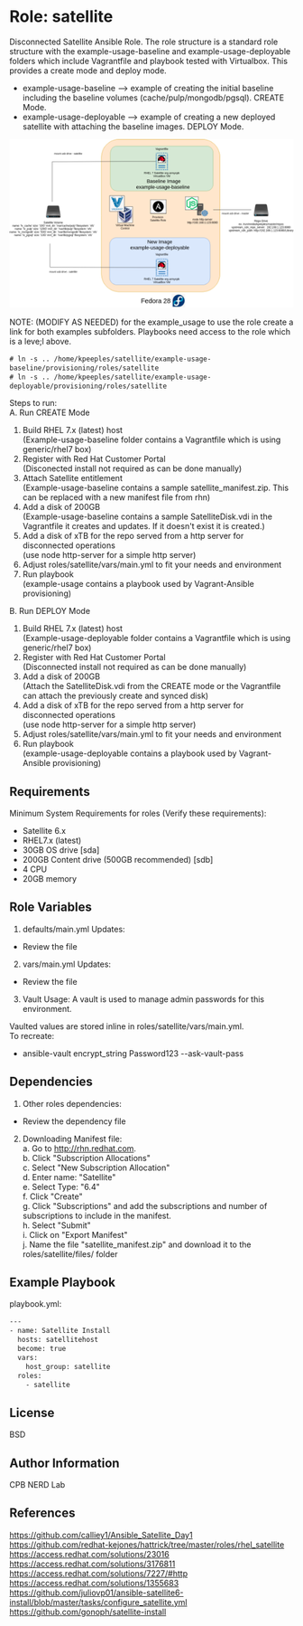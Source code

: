 Role: satellite
===============

Disconnected Satellite Ansible Role.  The role structure is a standard role structure with the example-usage-baseline and example-usage-deployable folders which include Vagrantfile and playbook tested with Virtualbox.  This provides a create mode and deploy mode.

* example-usage-baseline --> example of creating the initial baseline including the baseline volumes (cache/pulp/mongodb/pgsql).  CREATE Mode.  
* example-usage-deployable --> example of creating a new deployed satellite with attaching the baseline images.  DEPLOY Mode.      

![Architecture](satellite.png "Architecture")

NOTE: (MODIFY AS NEEDED) for the example_usage to use the role create a link for both examples subfolders.  Playbooks need access to the role which is a leve;l above. 
```
# ln -s .. /home/kpeeples/satellite/example-usage-baseline/provisioning/roles/satellite  
# ln -s .. /home/kpeeples/satellite/example-usage-deployable/provisioning/roles/satellite  
```

Steps to run:   
A.  Run CREATE Mode
  1. Build RHEL 7.x (latest) host  
  (Example-usage-baseline folder contains a Vagrantfile which is using generic/rhel7 box)  
  2. Register with Red Hat Customer Portal  
  (Disconected install not required as can be done manually)  
  3. Attach Satellite entitlement  
  (Example-usage-baseline contains a sample satellite_manifest.zip.  This can be replaced with a new manifest file from rhn)  
  4. Add a disk of 200GB  
  (Example-usage-baseline contains a sample SatelliteDisk.vdi in the Vagrantfile it creates and updates.  If it doesn't exist it is created.)  
  5. Add a disk of xTB for the repo served from a http server for disconnected operations     
  (use node http-server for a simple http server)  
  6. Adjust roles/satellite/vars/main.yml to fit your needs and environment   
  7. Run playbook  
  (example-usage contains a playbook used by Vagrant-Ansible provisioning)   

B. Run DEPLOY Mode
  1. Build RHEL 7.x (latest) host  
  (Example-usage-deployable folder contains a Vagrantfile which is using generic/rhel7 box)  
  2. Register with Red Hat Customer Portal  
  (Disconnected install not required as can be done manually)  
  3. Add a disk of 200GB  
  (Attach the SatelliteDisk.vdi from the CREATE mode or the Vagrantfile can attach the previously create and synced disk)   
  4. Add a disk of xTB for the repo served from a http server for disconnected operations     
  (use node http-server for a simple http server)  
  5. Adjust roles/satellite/vars/main.yml to fit your needs and environment   
  6. Run playbook  
  (example-usage-deployable contains a playbook used by Vagrant-Ansible provisioning)

Requirements  
------------  

Minimum System Requirements for roles (Verify these requirements):    
- Satellite 6.x  
- RHEL7.x (latest)  
- 30GB  OS drive [sda]  
- 200GB Content drive (500GB recommended) [sdb]  
- 4 CPU  
- 20GB memory  

Role Variables  
--------------  

1. defaults/main.yml Updates:
 - Review the file  

2. vars/main.yml Updates:  
 - Review the file  

3. Vault Usage:
A vault is used to manage admin passwords for this environment.  

 Vaulted values are stored inline in roles/satellite/vars/main.yml.  
 To recreate:  
  - ansible-vault encrypt_string Password123 --ask-vault-pass  

Dependencies  
------------  

1. Other roles dependencies:
 - Review the dependency file    

2. Downloading Manifest file:    
  a. Go to http://rhn.redhat.com.  
  b. Click "Subscription Allocations"  
  c. Select "New Subscription Allocation"  
  d. Enter name: "Satellite"  
  e. Select Type:  "6.4"  
  f. Click "Create"  
  g. Click "Subscriptions" and add the subscriptions and number of subscriptions to include in the manifest.  
  h. Select "Submit"   
  i. Click on "Export Manifest"  
  j. Name the file "satellite_manifest.zip" and download it to the roles/satellite/files/ folder  

Example Playbook
----------------

playbook.yml:

```
---
- name: Satellite Install
  hosts: satellitehost
  become: true
  vars:
    host_group: satellite
  roles:
    - satellite
```

License
-------

BSD

Author Information
------------------

CPB NERD Lab

References
----------
https://github.com/calliey1/Ansible_Satellite_Day1  
https://github.com/redhat-kejones/hattrick/tree/master/roles/rhel_satellite  
https://access.redhat.com/solutions/23016  
https://access.redhat.com/solutions/3176811  
https://access.redhat.com/solutions/7227/#http  
https://access.redhat.com/solutions/1355683  
https://github.com/juliovp01/ansible-satellite6-install/blob/master/tasks/configure_satellite.yml  
https://github.com/gonoph/satellite-install  
